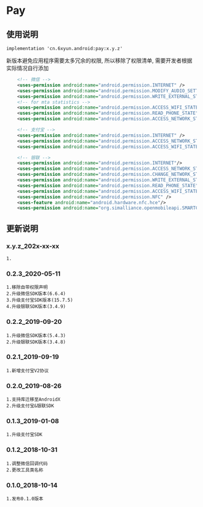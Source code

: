 Pay
===

使用说明
---
```
implementation 'cn.6xyun.android:pay:x.y.z'
```
新版本避免应用程序需要太多冗余的权限, 所以移除了权限清单, 需要开发者根据实际情况自行添加
```xml
    <!-- 微信 -->
    <uses-permission android:name="android.permission.INTERNET" />
    <uses-permission android:name="android.permission.MODIFY_AUDIO_SETTINGS"/>
    <uses-permission android:name="android.permission.WRITE_EXTERNAL_STORAGE"/>
    <!-- for mta statistics -->
    <uses-permission android:name="android.permission.ACCESS_WIFI_STATE"/>
    <uses-permission android:name="android.permission.READ_PHONE_STATE"/>
    <uses-permission android:name="android.permission.ACCESS_NETWORK_STATE"/>

    <!-- 支付宝 -->
    <uses-permission android:name="android.permission.INTERNET" />
    <uses-permission android:name="android.permission.ACCESS_NETWORK_STATE" />
    <uses-permission android:name="android.permission.ACCESS_WIFI_STATE" />

    <!-- 银联 -->
    <uses-permission android:name="android.permission.INTERNET"/>
    <uses-permission android:name="android.permission.ACCESS_NETWORK_STATE"/>
    <uses-permission android:name="android.permission.CHANGE_NETWORK_STATE"/>
    <uses-permission android:name="android.permission.WRITE_EXTERNAL_STORAGE"/>
    <uses-permission android:name="android.permission.READ_PHONE_STATE"/>
    <uses-permission android:name="android.permission.ACCESS_WIFI_STATE"/>
    <uses-permission android:name="android.permission.NFC" />
    <uses-feature android:name="android.hardware.nfc.hce"/>
    <uses-permission android:name="org.simalliance.openmobileapi.SMARTCARD" />
```


更新说明
---
### x.y.z_202x-xx-xx
    1.

### 0.2.3_2020-05-11
    1.移除自带权限声明
    2.升级微信SDK版本(6.6.4)
    3.升级支付宝SDK版本(15.7.5)
    4.升级银联SDK版本(3.4.9)

### 0.2.2_2019-09-20
    1.升级微信SDK版本(5.4.3)
    2.升级银联SDK版本(3.4.8)

### 0.2.1_2019-09-19
    1.新增支付宝V2协议

### 0.2.0_2019-08-26
    1.支持库迁移至AndroidX
    2.升级支付宝&银联SDK

### 0.1.3_2019-01-08
    1.升级支付宝SDK

### 0.1.2_2018-10-31
    1.调整微信回调代码
    2.更改工具类名称

### 0.1.0_2018-10-14
    1.发布0.1.0版本